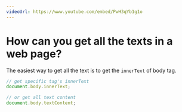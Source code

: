 ```yaml
---
videoUrl: https://www.youtube.com/embed/PwH3qYb1g1o
---
```


# How can you get all the texts in a web page?	

<v-click>

The easiest way to get all the text is to get the `innerText` of body tag.

</v-click>


<v-click>

```js {1,2|4,5|all}
// get specific tag's innerText
document.body.innerText;

// or get all text content
document.body.textContent; 
```

</v-click>